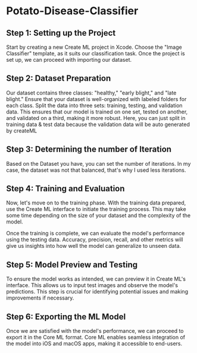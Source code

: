 # Potato-Disease-Classifier

## Step 1: Setting up the Project
Start by creating a new Create ML project in Xcode. Choose the "Image Classifier" template, as it suits our classification task. Once the project is set up, we can proceed with importing our dataset.

## Step 2: Dataset Preparation
Our dataset contains three classes: "healthy," "early blight," and "late blight." Ensure that your dataset is well-organized with labeled folders for each class. Split the data into three sets: training, testing, and validation data. This ensures that our model is trained on one set, tested on another, and validated on a third, making it more robust. Here, you can just split in training data & test data because the validation data will be auto generated by createML

## Step 3: Determining the number of Iteration
Based on the Dataset you have, you can set the number of iterations. In my case, the dataset was not that balanced, that's why I used less iterations.

## Step 4: Training and Evaluation
Now, let's move on to the training phase. With the training data prepared, use the Create ML interface to initiate the training process. This may take some time depending on the size of your dataset and the complexity of the model.

Once the training is complete, we can evaluate the model's performance using the testing data. Accuracy, precision, recall, and other metrics will give us insights into how well the model can generalize to unseen data.

## Step 5: Model Preview and Testing
To ensure the model works as intended, we can preview it in Create ML's interface. This allows us to input test images and observe the model's predictions. This step is crucial for identifying potential issues and making improvements if necessary.

## Step 6: Exporting the ML Model
Once we are satisfied with the model's performance, we can proceed to export it in the Core ML format. Core ML enables seamless integration of the model into iOS and macOS apps, making it accessible to end-users.
